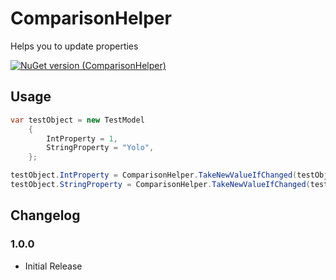 # ComparisonHelper
Helps you to update properties

[![NuGet version (ComparisonHelper)](https://img.shields.io/nuget/v/ComparisonHelper.svg?style=flat-square)](https://www.nuget.org/packages/ComparisonHelper/)

## Usage

```cs
var testObject = new TestModel
    {
        IntProperty = 1,
        StringProperty = "Yolo",
    };

testObject.IntProperty = ComparisonHelper.TakeNewValueIfChanged(testObject.IntProperty, 7);
testObject.StringProperty = ComparisonHelper.TakeNewValueIfChanged(testObject.StringProperty, "Swag");
```

## Changelog
### 1.0.0
- Initial Release